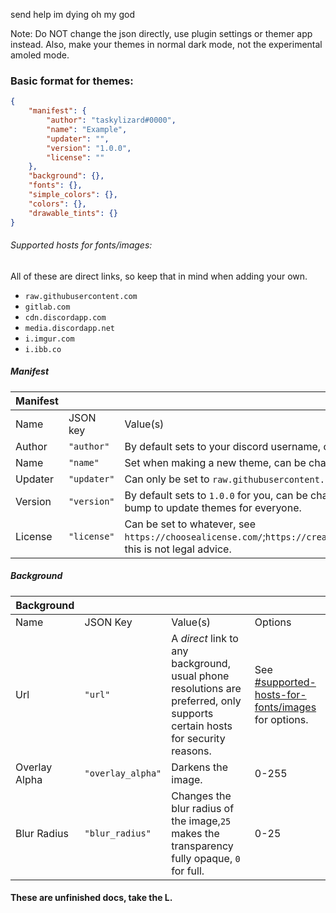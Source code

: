 send help im dying oh my god

Note: Do NOT change the json directly, use plugin settings or themer app instead. Also, make your themes in normal dark mode, not the experimental amoled mode. 

### Basic format for themes:

```json
{
    "manifest": {
        "author": "taskylizard#0000",
        "name": "Example",
        "updater": "",
        "version": "1.0.0",
        "license": ""
    },
    "background": {},
    "fonts": {},
    "simple_colors": {},
    "colors": {},
    "drawable_tints": {}
}
```
###### Supported hosts for fonts/images:

All of these are direct links, so keep that in mind when adding your own.

- `raw.githubusercontent.com`
- `gitlab.com`
- `cdn.discordapp.com`
- `media.discordapp.net`
- `i.imgur.com`
- `i.ibb.co`


##### Manifest
| Manifest ||||
|---------|--------|-------|------|
| Name | JSON key | Value(s)| Required?|
| Author | `"author"`| By default sets to your discord username, can be changed.| Yes.|
| Name | `"name"`| Set when making a new theme, can be changed.| Yes.|
| Updater| `"updater"`| Can only be set to `raw.githubusercontent.com` links. | No.|
| Version | `"version"`| By default sets to `1.0.0` for you, can be changed, needs version bump to update themes for everyone. | Yes.|
| License | `"license"` | Can be set to whatever, see `https://choosealicense.com/`;`https://creativecommons.org/choose/`, this is not legal advice. | No.|

##### Background
|Background||||
|------|----|-----|----|
| Name | JSON Key| Value(s)| Options|
| Url | `"url"` | A *direct* link to any background, usual phone resolutions are preferred, only supports certain hosts for security reasons. | See [#supported-hosts-for-fonts/images](https://github.com/taskylizard/aliuwucord/tree/main/docs#supported-hosts-for-fontsimages) for options.|
| Overlay Alpha | `"overlay_alpha"` | Darkens the image. | 0-255 |
| Blur Radius | `"blur_radius"` | Changes the blur radius of the image,`25` makes the transparency fully opaque, `0` for full. | 0-25 |



#### These are unfinished docs, take the L.
